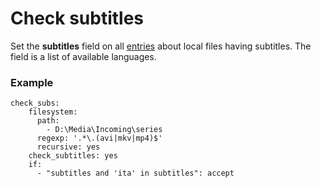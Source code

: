 # Check subtitles
Set the **subtitles** field on all [entries](/Entry) about local files having subtitles. The field is a list of available languages.

### Example
```
check_subs:
    filesystem:
      path:
        - D:\Media\Incoming\series
      regexp: '.*\.(avi|mkv|mp4)$'
      recursive: yes
    check_subtitles: yes
    if:
      - "subtitles and 'ita' in subtitles": accept
```